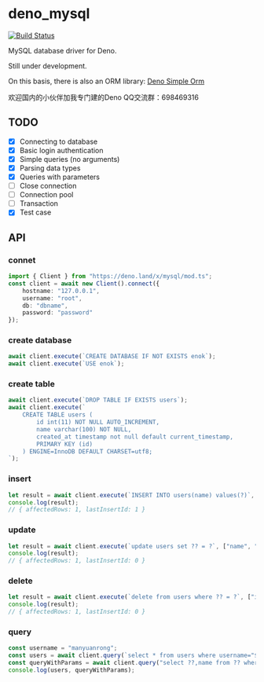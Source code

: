 # deno_mysql

[![Build Status](https://www.travis-ci.org/manyuanrong/deno_mysql.svg?branch=master)](https://www.travis-ci.org/manyuanrong/deno_mysql)

MySQL database driver for Deno.

Still under development.

On this basis, there is also an ORM library: [Deno Simple Orm](https://github.com/manyuanrong/dso)

欢迎国内的小伙伴加我专门建的Deno QQ交流群：698469316

## TODO

- [x] Connecting to database
- [x] Basic login authentication
- [x] Simple queries (no arguments)
- [x] Parsing data types
- [x] Queries with parameters
- [ ] Close connection
- [ ] Connection pool
- [ ] Transaction
- [x] Test case

## API

### connet
```ts
import { Client } from "https://deno.land/x/mysql/mod.ts";
const client = await new Client().connect({
    hostname: "127.0.0.1",
    username: "root",
    db: "dbname",
    password: "password"
});
```

### create database
```ts
await client.execute(`CREATE DATABASE IF NOT EXISTS enok`);
await client.execute(`USE enok`);
```

### create table
```ts
await client.execute(`DROP TABLE IF EXISTS users`);
await client.execute(`
    CREATE TABLE users (
        id int(11) NOT NULL AUTO_INCREMENT,
        name varchar(100) NOT NULL,
        created_at timestamp not null default current_timestamp,
        PRIMARY KEY (id)
    ) ENGINE=InnoDB DEFAULT CHARSET=utf8;
`);
```

### insert
```ts
let result = await client.execute(`INSERT INTO users(name) values(?)`, ["manyuanrong"]);
console.log(result);
// { affectedRows: 1, lastInsertId: 1 }
```

### update
```ts
let result = await client.execute(`update users set ?? = ?`, ["name", "MYR"]);
console.log(result);
// { affectedRows: 1, lastInsertId: 0 }
```

### delete
```ts
let result = await client.execute(`delete from users where ?? = ?`, ["id", 1]);
console.log(result);
// { affectedRows: 1, lastInsertId: 0 }
```

### query
```ts
const username = "manyuanrong";
const users = await client.query(`select * from users where username="${username}"`);
const queryWithParams = await client.query("select ??,name from ?? where id = ?", ["id", "users", 1]);
console.log(users, queryWithParams);
```
